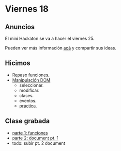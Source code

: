 # Viernes 18

## Anuncios

El mini Hackaton se va a hacer el viernes 25.

Pueden ver más información [acá](https://pad.riseup.net/p/comit-atos) y compartir sus ideas.

## Hicimos

- Repaso funciones.
- [Manipulación DOM](/apuntes/manipulacion-dom.md)
    - seleccionar.
    - modificar.
    - clases.
    - eventos.
    - [práctica](https://codepen.io/normanperrin/pen/YvJMqW?editors=1010).

## Clase grabada

- [parte 1: funciones](https://youtu.be/CioNzGJeJAw)
- [parte 2: document pt. 1](https://youtu.be/FBjkzM6sEiQ)
- todo: subir pt. 2 document
